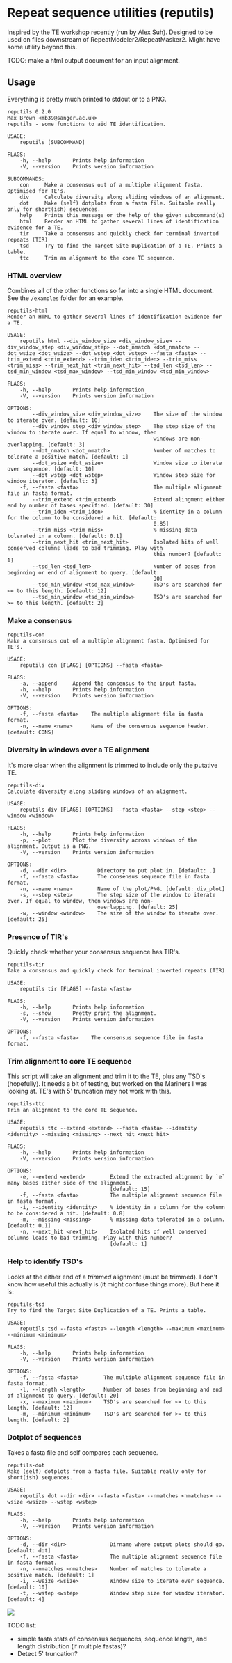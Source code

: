 # Repeat sequence utilities (reputils)

Inspired by the TE workshop recently (run by Alex Suh). Designed to be used on files downstream of RepeatModeler2/RepeatMasker2. Might have some utility beyond this.

TODO: make a html output document for an input alignment.

## Usage

Everything is pretty much printed to stdout or to a PNG.

```
reputils 0.2.0
Max Brown <mb39@sanger.ac.uk>
reputils - some functions to aid TE identification.

USAGE:
    reputils [SUBCOMMAND]

FLAGS:
    -h, --help       Prints help information
    -V, --version    Prints version information

SUBCOMMANDS:
    con     Make a consensus out of a multiple alignment fasta. Optimised for TE's.
    div     Calculate diversity along sliding windows of an alignment.
    dot     Make (self) dotplots from a fasta file. Suitable really only for short(ish) sequences.
    help    Prints this message or the help of the given subcommand(s)
    html    Render an HTML to gather several lines of identification evidence for a TE.
    tir     Take a consensus and quickly check for terminal inverted repeats (TIR)
    tsd     Try to find the Target Site Duplication of a TE. Prints a table.
    ttc     Trim an alignment to the core TE sequence.
```

### HTML overview

Combines all of the other functions so far into a single HTML document. See the `/examples` folder for an example.

```
reputils-html 
Render an HTML to gather several lines of identification evidence for a TE.

USAGE:
    reputils html --div_window_size <div_window_size> --div_window_step <div_window_step> --dot_nmatch <dot_nmatch> --dot_wsize <dot_wsize> --dot_wstep <dot_wstep> --fasta <fasta> --trim_extend <trim_extend> --trim_iden <trim_iden> --trim_miss <trim_miss> --trim_next_hit <trim_next_hit> --tsd_len <tsd_len> --tsd_min_window <tsd_max_window> --tsd_min_window <tsd_min_window>

FLAGS:
    -h, --help       Prints help information
    -V, --version    Prints version information

OPTIONS:
        --div_window_size <div_window_size>    The size of the window to iterate over. [default: 10]
        --div_window_step <div_window_step>    The step size of the window to iterate over. If equal to window, then
                                               windows are non-overlapping. [default: 3]
        --dot_nmatch <dot_nmatch>              Number of matches to tolerate a positive match. [default: 1]
        --dot_wsize <dot_wsize>                Window size to iterate over sequence. [default: 10]
        --dot_wstep <dot_wstep>                Window step size for window iterator. [default: 3]
    -f, --fasta <fasta>                        The multiple alignment file in fasta format.
        --trim_extend <trim_extend>            Extend alingment either end by number of bases specified. [default: 30]
        --trim_iden <trim_iden>                % identity in a column for the column to be considered a hit. [default:
                                               0.85]
        --trim_miss <trim_miss>                % missing data tolerated in a column. [default: 0.1]
        --trim_next_hit <trim_next_hit>        Isolated hits of well conserved columns leads to bad trimming. Play with
                                               this number? [default: 1]
        --tsd_len <tsd_len>                    Number of bases from beginning or end of alignment to query. [default:
                                               30]
        --tsd_min_window <tsd_max_window>      TSD's are searched for <= to this length. [default: 12]
        --tsd_min_window <tsd_min_window>      TSD's are searched for >= to this length. [default: 2]
```

### Make a consensus

```
reputils-con 
Make a consensus out of a multiple alignment fasta. Optimised for TE's.

USAGE:
    reputils con [FLAGS] [OPTIONS] --fasta <fasta>

FLAGS:
    -a, --append     Append the consensus to the input fasta.
    -h, --help       Prints help information
    -V, --version    Prints version information

OPTIONS:
    -f, --fasta <fasta>    The multiple alignment file in fasta format.
    -n, --name <name>      Name of the consensus sequence header. [default: CONS]
```

### Diversity in windows over a TE alignment

It's more clear when the alignment is trimmed to include only the putative TE.

```
reputils-div 
Calculate diversity along sliding windows of an alignment.

USAGE:
    reputils div [FLAGS] [OPTIONS] --fasta <fasta> --step <step> --window <window>

FLAGS:
    -h, --help       Prints help information
    -p, --plot       Plot the diversity across windows of the alignment. Output is a PNG.
    -V, --version    Prints version information

OPTIONS:
    -d, --dir <dir>          Directory to put plot in. [default: .]
    -f, --fasta <fasta>      The consensus sequence file in fasta format.
    -n, --name <name>        Name of the plot/PNG. [default: div_plot]
    -s, --step <step>        The step size of the window to iterate over. If equal to window, then windows are non-
                             overlapping. [default: 25]
    -w, --window <window>    The size of the window to iterate over. [default: 25]
```

### Presence of TIR's

Quickly check whether your consensus sequence has TIR's.

```
reputils-tir 
Take a consensus and quickly check for terminal inverted repeats (TIR)

USAGE:
    reputils tir [FLAGS] --fasta <fasta>

FLAGS:
    -h, --help       Prints help information
    -s, --show       Pretty print the alignment.
    -V, --version    Prints version information

OPTIONS:
    -f, --fasta <fasta>    The consensus sequence file in fasta format.
```

### Trim alignment to core TE sequence

This script will take an alignment and trim it to the TE, plus any TSD's (hopefully). It needs a bit of testing, but worked on the Mariners I was looking at. TE's with 5' truncation may not work with this.

```
reputils-ttc 
Trim an alignment to the core TE sequence.

USAGE:
    reputils ttc --extend <extend> --fasta <fasta> --identity <identity> --missing <missing> --next_hit <next_hit>

FLAGS:
    -h, --help       Prints help information
    -V, --version    Prints version information

OPTIONS:
    -e, --extend <extend>        Extend the extracted alignment by `e` many bases either side of the alignment.
                                 [default: 15]
    -f, --fasta <fasta>          The multiple alignment sequence file in fasta format.
    -i, --identity <identity>    % identity in a column for the column to be considered a hit. [default: 0.8]
    -m, --missing <missing>      % missing data tolerated in a column. [default: 0.1]
    -n, --next_hit <next_hit>    Isolated hits of well conserved columns leads to bad trimming. Play with this number?
                                 [default: 1]
```

### Help to identify TSD's

Looks at the either end of a *trimmed* alignment (must be trimmed). I don't know how useful this actually is (it might confuse things more). But here it is:

```
reputils-tsd 
Try to find the Target Site Duplication of a TE. Prints a table.

USAGE:
    reputils tsd --fasta <fasta> --length <length> --maximum <maximum> --minimum <minimum>

FLAGS:
    -h, --help       Prints help information
    -V, --version    Prints version information

OPTIONS:
    -f, --fasta <fasta>        The multiple alignment sequence file in fasta format.
    -l, --length <length>      Number of bases from beginning and end of alignment to query. [default: 20]
    -x, --maximum <maximum>    TSD's are searched for <= to this length. [default: 12]
    -m, --minimum <minimum>    TSD's are searched for >= to this length. [default: 2]

```

### Dotplot of sequences

Takes a fasta file and self compares each sequence.

```
reputils-dot 
Make (self) dotplots from a fasta file. Suitable really only for short(ish) sequences.

USAGE:
    reputils dot --dir <dir> --fasta <fasta> --nmatches <nmatches> --wsize <wsize> --wstep <wstep>

FLAGS:
    -h, --help       Prints help information
    -V, --version    Prints version information

OPTIONS:
    -d, --dir <dir>              Dirname where output plots should go. [default: dot]
    -f, --fasta <fasta>          The multiple alignment sequence file in fasta format.
    -n, --nmatches <nmatches>    Number of matches to tolerate a positive match. [default: 1]
    -i, --wsize <wsize>          Window size to iterate over sequence. [default: 10]
    -t, --wstep <wstep>          Window step size for window iterator. [default: 4]
```

<img src="examples/BDGG01000017.1_186586-190792.png">

TODO list:
- simple fasta stats of consensus sequences, sequence length, and length distribution (if multiple fastas)?
- Detect 5' truncation?